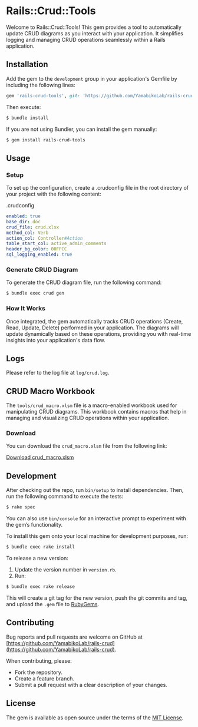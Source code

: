 # Rails::Crud::Tools

Welcome to Rails::Crud::Tools! This gem provides a tool to automatically update CRUD diagrams as you interact with your application. It simplifies logging and managing CRUD operations seamlessly within a Rails application.

## Installation

Add the gem to the `development` group in your application's Gemfile by including the following lines:

```ruby
gem 'rails-crud-tools', git: 'https://github.com/YamabikoLab/rails-crud-tools', tag: 'v*.*.*'
```

Then execute:

```sh
$ bundle install
```

If you are not using Bundler, you can install the gem manually:

```sh
$ gem install rails-crud-tools
```

## Usage

### Setup
To set up the configuration, create a .crudconfig file in the root directory of your project with the following content:

.crudconfig
```yaml
enabled: true
base_dir: doc
crud_file: crud.xlsx
method_col: Verb
action_col: Controller#Action
table_start_col: active_admin_comments
header_bg_color: 00FFCC
sql_logging_enabled: true
```

### Generate CRUD Diagram

To generate the CRUD diagram file, run the following command:

```sh
$ bundle exec crud gen
```

### How It Works

Once integrated, the gem automatically tracks CRUD operations (Create, Read, Update, Delete) performed in your application. The diagrams will update dynamically based on these operations, providing you with real-time insights into your application's data flow.

## Logs

Please refer to the log file at `log/crud.log`.

## CRUD Macro Workbook

The `tools/crud_macro.xlsm` file is a macro-enabled workbook used for manipulating CRUD diagrams. This workbook contains macros that help in managing and visualizing CRUD operations within your application.

### Download

You can download the `crud_macro.xlsm` file from the following link:

[Download crud_macro.xlsm](https://github.com/YamabikoLab/rails-crud/raw/main/tools/crud_macro.xlsm)

## Development

After checking out the repo, run `bin/setup` to install dependencies. Then, run the following command to execute the tests:

```sh
$ rake spec
```

You can also use `bin/console` for an interactive prompt to experiment with the gem’s functionality.

To install this gem onto your local machine for development purposes, run:

```sh
$ bundle exec rake install
```

To release a new version:
1. Update the version number in `version.rb`.
2. Run:

```sh
$ bundle exec rake release
```

This will create a git tag for the new version, push the git commits and tag, and upload the `.gem` file to [RubyGems](https://rubygems.org).

## Contributing

Bug reports and pull requests are welcome on GitHub at [https://github.com/YamabikoLab/rails-crud](https://github.com/YamabikoLab/rails-crud).

When contributing, please:
- Fork the repository.
- Create a feature branch.
- Submit a pull request with a clear description of your changes.

## License

The gem is available as open source under the terms of the [MIT License](https://opensource.org/licenses/MIT).

